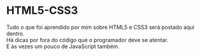 # HTML5-CSS3
Tudo o que foi aprendido por mim sobre HTML5 e CSS3 será postado aqui dentro.<br>
Há dicas por fora do código que o programador deve se atentar.<br>
E às vezes um pouco de JavaScript também.
